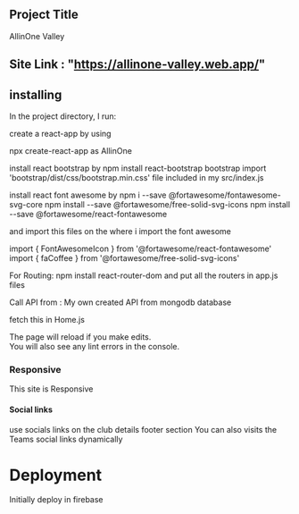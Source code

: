 ## Project Title
AllinOne Valley

## Site Link : "https://allinone-valley.web.app/"

## installing

In the project directory, I run:

 create a react-app by using

 npx create-react-app as AllinOne
  
install react bootstrap by
npm install react-bootstrap bootstrap
import 'bootstrap/dist/css/bootstrap.min.css' file included in my src/index.js

install react font awesome by 
  npm i --save @fortawesome/fontawesome-svg-core
  npm install --save @fortawesome/free-solid-svg-icons
  npm install --save @fortawesome/react-fontawesome

and  import this files on the where i import the font awesome

import { FontAwesomeIcon } from '@fortawesome/react-fontawesome'
import { faCoffee } from '@fortawesome/free-solid-svg-icons'

For Routing:
npm install react-router-dom
and put all the routers in app.js files

Call API from : My own created API from mongodb database
 
 fetch this in Home.js 

 The page will reload if you make edits.\
You will also see any lint errors in the console.

 
 ### Responsive 
 This site is Responsive

 #### Social links
 use socials links on the club details footer section
 You can also visits the Teams social links  dynamically

 # Deployment
 Initially deploy in firebase